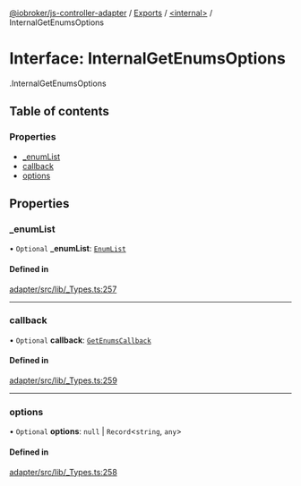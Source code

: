 [@iobroker/js-controller-adapter](../README.md) / [Exports](../modules.md) / [<internal\>](../modules/internal_.md) / InternalGetEnumsOptions

# Interface: InternalGetEnumsOptions

[<internal>](../modules/internal_.md).InternalGetEnumsOptions

## Table of contents

### Properties

- [\_enumList](internal_.InternalGetEnumsOptions.md#_enumlist)
- [callback](internal_.InternalGetEnumsOptions.md#callback)
- [options](internal_.InternalGetEnumsOptions.md#options)

## Properties

### \_enumList

• `Optional` **\_enumList**: [`EnumList`](../modules/internal_.md#enumlist)

#### Defined in

[adapter/src/lib/_Types.ts:257](https://github.com/ioBroker/ioBroker.js-controller/blob/da5874cc/packages/adapter/src/lib/_Types.ts#L257)

___

### callback

• `Optional` **callback**: [`GetEnumsCallback`](../modules/internal_.md#getenumscallback)

#### Defined in

[adapter/src/lib/_Types.ts:259](https://github.com/ioBroker/ioBroker.js-controller/blob/da5874cc/packages/adapter/src/lib/_Types.ts#L259)

___

### options

• `Optional` **options**: ``null`` \| `Record`<`string`, `any`\>

#### Defined in

[adapter/src/lib/_Types.ts:258](https://github.com/ioBroker/ioBroker.js-controller/blob/da5874cc/packages/adapter/src/lib/_Types.ts#L258)
